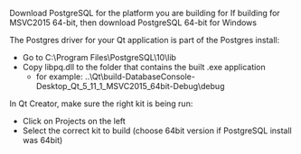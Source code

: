 Download PostgreSQL for the platform you are building for
If building for MSVC2015 64-bit, then download PostgreSQL 64-bit for Windows

The Postgres driver for your Qt application is part of the Postgres install:
- Go to C:\Program Files\PostgreSQL\10\lib
- Copy libpq.dll to the folder that contains the built .exe application
  - for example: ..\Qt\build-DatabaseConsole-Desktop_Qt_5_11_1_MSVC2015_64bit-Debug\debug

In Qt Creator, make sure the right kit is being run:
- Click on Projects on the left
- Select the correct kit to build (choose 64bit version if PostgreSQL install was 64bit)